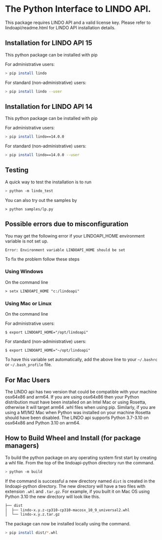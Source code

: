 # The Python Interface to LINDO API.

This package requires LINDO API and a valid license key. Please refer to lindoapi/readme.html for LINDO API installation details.

## Installation for LINDO API 15

This python package can be installed with pip

For administrative users: 

```bash
> pip install lindo
```

For standard (non-administrative) users:

```bash
> pip install lindo --user
```
## Installation for LINDO API 14

This python package can be installed with pip

For administrative users: 

```bash
> pip install lindo==14.0.0
```

For standard (non-administrative) users:

```bash
> pip install lindo==14.0.0 --user
```

## Testing

A quick way to test the installation is to run
```bash
> python -m lindo_test
```

You can also try out the samples by 
```
> python samples/lp.py
```

## Possible errors due to misconfiguration

You may get the following error if your LINDOAPI_HOME environment variable is not set up.  

```
Error: Environment variable LINDOAPI_HOME should be set
```

To fix the problem follow these steps

### Using Windows
On the command line
```dos
> setx LINDOAPI_HOME "c:/lindoapi" 
```
### Using Mac or Linux
On the command line

For administrative users:
```     
$ export LINDOAPI_HOME="/opt/lindoapi"	
```    
For standard (non-administrative) users:
```    
$ export LINDOAPI_HOME="~/opt/lindoapi"	
```   
To have this variable set automatically, add the above line to your `~/.bashrc` or `~/.bash_profile` file.

## For Mac Users 
The LINDO api has two version that could be compatible with your machine osx64x86 and arm64. If you are using osx64x86 then your Python distribution must have been installed on an Intel Mac or using Rosetta, otherwise it will target arm64 .whl files when using pip. Similarly, if you are using a M1/M2 Mac when Python was installed on your machine Rosetta should have been disabled. The LINDO api supports Python 3.7-3.10 on osx64x86 and Python 3.10 on arm64. 

## How to Build Wheel and Install (for package managers)

To build the python package on any operating system first start by creating a whl file. From the top of the lindoapi-python directory run the command.

```bash
> python -m build
```

If the command is successful a new directory named `dist` is created in the lindoapi-python directory. The new directory will have a two files with extension `.whl` and `.tar.gz`. For example, if you built it on Mac OS using Python 3.10 the new directory will look like this.

```bash
├── dist
│  ├── lindo-x.y.z-cp310-cp310-macosx_10_9_universal2.whl
│  └── lindo-x.y.z.tar.gz
```

The package can now be installed locally using the command.
```bash
> pip install dist/*.whl
```


